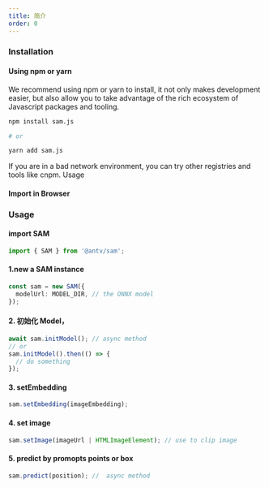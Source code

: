 ```yaml
---
title: 简介
order: 0
---
```


### Installation

#### Using npm or yarn

We recommend using npm or yarn to install, it not only makes development easier, but also allow you to take advantage of the rich ecosystem of Javascript packages and tooling.

```bash
npm install sam.js

# or

yarn add sam.js


```

If you are in a bad network environment, you can try other registries and tools like cnpm.
Usage

#### Import in Browser

### Usage

#### import SAM

```ts
import { SAM } from '@antv/sam';
```

#### 1.new a SAM instance

```ts
const sam = new SAM({
  modelUrl: MODEL_DIR, // the ONNX model
});
```

#### 2. 初始化 Model，

```ts
await sam.initModel(); // async method
// or
sam.initModel().then(() => {
  // do something
});
```

#### 3. setEmbedding

```ts
sam.setEmbedding(imageEmbedding);
```

#### 4. set image

```ts
sam.setImage(imageUrl | HTMLImageElement); // use to clip image
```

#### 5. predict by promopts points or box

```ts
sam.predict(position); //  async method
```
